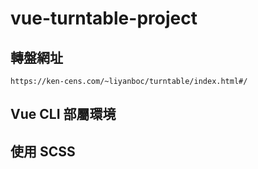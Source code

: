 # vue-turntable-project

## 轉盤網址
```
https://ken-cens.com/~liyanboc/turntable/index.html#/
```

## Vue CLI 部屬環境

## 使用 SCSS
